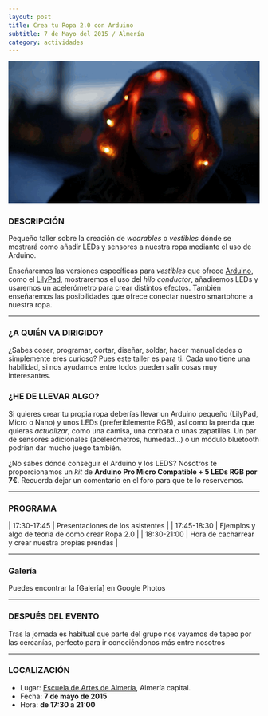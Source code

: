 ```yaml
---
layout: post
title: Crea tu Ropa 2.0 con Arduino
subtitle: 7 de Mayo del 2015 / Almería
category: actividades
---
```


<p align="center">
  <img src="/recursos/2015-05-07/capucha.gif" alt="Capucha LED" />
</p>

### DESCRIPCIÓN

Pequeño taller sobre la creación de _wearables_ o _vestibles_ dónde se mostrará como añadir LEDs y sensores a nuestra ropa mediante el uso de Arduino.

Enseñaremos las versiones específicas para _vestibles_ que ofrece [Arduino][2], como el [LilyPad][3], mostraremos el uso del _hilo conductor_, añadiremos LEDs
y usaremos un acelerómetro para crear distintos efectos. También enseñaremos las posibilidades que ofrece conectar nuestro smartphone a nuestra ropa.

---


### ¿A QUIÉN VA DIRIGIDO?

¿Sabes coser, programar, cortar, diseñar, soldar, hacer manualidades o simplemente eres curioso? Pues este taller es para ti.
Cada uno tiene una habilidad, si nos ayudamos entre todos pueden salir cosas muy interesantes.

### ¿HE DE LLEVAR ALGO?

Si quieres crear tu propia ropa deberías llevar un Arduino pequeño (LilyPad, Micro o Nano) y unos LEDs (preferiblemente RGB), así como
la prenda que quieras _actualizar_, como una camisa, una corbata o unas zapatillas. Un par de sensores adicionales (acelerómetros, humedad...) o un módulo bluetooth podrían dar mucho juego también.

¿No sabes dónde conseguir el Arduino y los LEDS? Nosotros te proporcionamos un _kit_ de **Arduino Pro Micro Compatible + 5 LEDs RGB por 7€**.
Recuerda dejar un comentario en el foro para que te lo reservemos.

---

### PROGRAMA

| 17:30-17:45   | Presentaciones de los asistentes  |
| 17:45-18:30 	| Ejemplos y algo de teoría de como crear Ropa 2.0 |
| 18:30-21:00 	| Hora de cacharrear y crear nuestra propias prendas |

---

### Galería

Puedes encontrar la [Galería] en Google Photos

---

### DESPUÉS DEL EVENTO

Tras la jornada es habitual que parte del grupo nos vayamos de tapeo por las cercanías, perfecto para ir conociéndonos más entre nosotros

---

### LOCALIZACIÓN

* Lugar: [Escuela de Artes de Almería][1], Almería capital.
* Fecha: **7 de mayo de 2015**
* Hora: **de 17:30 a 21:00**


[1]: http://bit.ly/escuelaartesalmeria
[2]: http://www.arduino.cc/
[3]: http://www.arduino.cc/en/Main/ArduinoBoardLilyPad
[4]: https://goo.gl/photos/bAJej3kRNJb7bgzz7